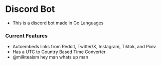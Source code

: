 # Discord Bot

- This is a discord bot made in Go Languages

### Current Features

- Autoembeds links from Reddit, Twitter/X, Instagram, Tiktok, and Pixiv
- Has a UTC to Country Based Time Converter
- @milkteaism hey man whats up man
